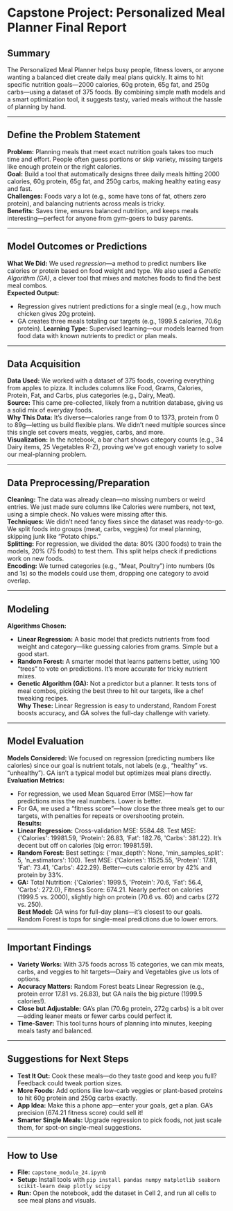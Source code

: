 # Capstone Project: Personalized Meal Planner Final Report

## Summary
The Personalized Meal Planner helps busy people, fitness lovers, or anyone wanting a balanced diet create daily meal plans quickly. It aims to hit specific nutrition goals—2000 calories, 60g protein, 65g fat, and 250g carbs—using a dataset of 375 foods. By combining simple math models and a smart optimization tool, it suggests tasty, varied meals without the hassle of planning by hand.

---

## Define the Problem Statement
**Problem:** Planning meals that meet exact nutrition goals takes too much time and effort. People often guess portions or skip variety, missing targets like enough protein or the right calories.  
**Goal:** Build a tool that automatically designs three daily meals hitting 2000 calories, 60g protein, 65g fat, and 250g carbs, making healthy eating easy and fast.  
**Challenges:** Foods vary a lot (e.g., some have tons of fat, others zero protein), and balancing nutrients across meals is tricky.  
**Benefits:** Saves time, ensures balanced nutrition, and keeps meals interesting—perfect for anyone from gym-goers to busy parents.

---

## Model Outcomes or Predictions
**What We Did:** We used *regression*—a method to predict numbers like calories or protein based on food weight and type. We also used a *Genetic Algorithm (GA)*, a clever tool that mixes and matches foods to find the best meal combos.  
**Expected Output:** 
- Regression gives nutrient predictions for a single meal (e.g., how much chicken gives 20g protein).
- GA creates three meals totaling our targets (e.g., 1999.5 calories, 70.6g protein).
**Learning Type:** Supervised learning—our models learned from food data with known nutrients to predict or plan meals.

---

## Data Acquisition
**Data Used:** We worked with a dataset of 375 foods, covering everything from apples to pizza. It includes columns like Food, Grams, Calories, Protein, Fat, and Carbs, plus categories (e.g., Dairy, Meat).  
**Source:** This came pre-collected, likely from a nutrition database, giving us a solid mix of everyday foods.  
**Why This Data:** It’s diverse—calories range from 0 to 1373, protein from 0 to 89g—letting us build flexible plans. We didn’t need multiple sources since this single set covers meats, veggies, carbs, and more.  
**Visualization:** In the notebook, a bar chart shows category counts (e.g., 34 Dairy items, 25 Vegetables R-Z), proving we’ve got enough variety to solve our meal-planning problem.

---

## Data Preprocessing/Preparation
**Cleaning:** The data was already clean—no missing numbers or weird entries. We just made sure columns like Calories were numbers, not text, using a simple check. No values were missing after this.  
**Techniques:** We didn’t need fancy fixes since the dataset was ready-to-go. We split foods into groups (meat, carbs, veggies) for meal planning, skipping junk like “Potato chips.”  
**Splitting:** For regression, we divided the data: 80% (300 foods) to train the models, 20% (75 foods) to test them. This split helps check if predictions work on new foods.  
**Encoding:** We turned categories (e.g., “Meat, Poultry”) into numbers (0s and 1s) so the models could use them, dropping one category to avoid overlap.

---

## Modeling
**Algorithms Chosen:**  
- **Linear Regression:** A basic model that predicts nutrients from food weight and category—like guessing calories from grams. Simple but a good start.  
- **Random Forest:** A smarter model that learns patterns better, using 100 “trees” to vote on predictions. It’s more accurate for tricky nutrient mixes.  
- **Genetic Algorithm (GA):** Not a predictor but a planner. It tests tons of meal combos, picking the best three to hit our targets, like a chef tweaking recipes.  
**Why These:** Linear Regression is easy to understand, Random Forest boosts accuracy, and GA solves the full-day challenge with variety.

---

## Model Evaluation
**Models Considered:** We focused on regression (predicting numbers like calories) since our goal is nutrient totals, not labels (e.g., “healthy” vs. “unhealthy”). GA isn’t a typical model but optimizes meal plans directly.  
**Evaluation Metrics:** 
- For regression, we used Mean Squared Error (MSE)—how far predictions miss the real numbers. Lower is better.  
- For GA, we used a “fitness score”—how close the three meals get to our targets, with penalties for repeats or overshooting protein.  
**Results:**  
- **Linear Regression:** Cross-validation MSE: 5584.48. Test MSE: {'Calories': 19981.59, 'Protein': 26.83, 'Fat': 182.76, 'Carbs': 381.22}. It’s decent but off on calories (big error: 19981.59).  
- **Random Forest:** Best settings: {'max_depth': None, 'min_samples_split': 5, 'n_estimators': 100}. Test MSE: {'Calories': 11525.55, 'Protein': 17.81, 'Fat': 73.41, 'Carbs': 422.29}. Better—cuts calorie error by 42% and protein by 33%.  
- **GA:** Total Nutrition: {'Calories': 1999.5, 'Protein': 70.6, 'Fat': 56.4, 'Carbs': 272.0}, Fitness Score: 674.21. Nearly perfect on calories (1999.5 vs. 2000), slightly high on protein (70.6 vs. 60) and carbs (272 vs. 250).  
**Best Model:** GA wins for full-day plans—it’s closest to our goals. Random Forest is tops for single-meal predictions due to lower errors.

---

## Important Findings
- **Variety Works:** With 375 foods across 15 categories, we can mix meats, carbs, and veggies to hit targets—Dairy and Vegetables give us lots of options.  
- **Accuracy Matters:** Random Forest beats Linear Regression (e.g., protein error 17.81 vs. 26.83), but GA nails the big picture (1999.5 calories!).  
- **Close but Adjustable:** GA’s plan (70.6g protein, 272g carbs) is a bit over—adding leaner meats or fewer carbs could perfect it.  
- **Time-Saver:** This tool turns hours of planning into minutes, keeping meals tasty and balanced.

---

## Suggestions for Next Steps
- **Test It Out:** Cook these meals—do they taste good and keep you full? Feedback could tweak portion sizes.  
- **More Foods:** Add options like low-carb veggies or plant-based proteins to hit 60g protein and 250g carbs exactly.  
- **App Idea:** Make this a phone app—enter your goals, get a plan. GA’s precision (674.21 fitness score) could sell it!  
- **Smarter Single Meals:** Upgrade regression to pick foods, not just scale them, for spot-on single-meal suggestions.

---

## How to Use
- **File:** `capstone_module_24.ipynb`  
- **Setup:** Install tools with `pip install pandas numpy matplotlib seaborn scikit-learn deap plotly scipy`  
- **Run:** Open the notebook, add the dataset in Cell 2, and run all cells to see meal plans and visuals.